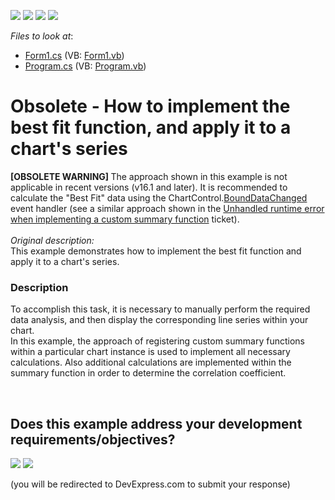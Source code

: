 <!-- default badges list -->
![](https://img.shields.io/endpoint?url=https://codecentral.devexpress.com/api/v1/VersionRange/134061543/21.1.2%2B)
[![](https://img.shields.io/badge/Open_in_DevExpress_Support_Center-FF7200?style=flat-square&logo=DevExpress&logoColor=white)](https://supportcenter.devexpress.com/ticket/details/E1300)
[![](https://img.shields.io/badge/📖_How_to_use_DevExpress_Examples-e9f6fc?style=flat-square)](https://docs.devexpress.com/GeneralInformation/403183)
[![](https://img.shields.io/badge/💬_Leave_Feedback-feecdd?style=flat-square)](#does-this-example-address-your-development-requirementsobjectives)
<!-- default badges end -->
<!-- default file list -->
*Files to look at*:

* [Form1.cs](./CS/LineOfBestFit/Form1.cs) (VB: [Form1.vb](./VB/LineOfBestFit/Form1.vb))
* [Program.cs](./CS/LineOfBestFit/Program.cs) (VB: [Program.vb](./VB/LineOfBestFit/Program.vb))
<!-- default file list end -->
# Obsolete - How to implement the best fit function, and apply it to a chart's series


<p><strong>[OBSOLETE WARNING] </strong>The approach shown in this example is not applicable in recent versions (v16.1 and later). It is recommended to calculate the "Best Fit" data using the ChartControl.<a href="https://documentation.devexpress.com/#WindowsForms/DevExpressXtraChartsChartControl_BoundDataChangedtopic">BoundDataChanged</a> event handler (see a similar approach shown in the <a href="https://www.devexpress.com/Support/Center/p/T485375">Unhandled runtime error when implementing a custom summary function</a> ticket).<br><br><em>Original description:</em><br>This example demonstrates how to implement the best fit function and apply it to a chart's series.</p>


<h3>Description</h3>

<p>To accomplish this task, it is necessary to manually perform the required data analysis, and then display the corresponding line series within your chart.<br />
In this example, the approach of registering custom summary functions within a particular chart instance is used to implement all necessary calculations. Also additional calculations are implemented within the summary function in order to determine the correlation coefficient.</p>

<br/>


<!-- feedback -->
## Does this example address your development requirements/objectives?

[<img src="https://www.devexpress.com/support/examples/i/yes-button.svg"/>](https://www.devexpress.com/support/examples/survey.xml?utm_source=github&utm_campaign=winforms-charts-apply-the-best-fit-function-to-a-series&~~~was_helpful=yes) [<img src="https://www.devexpress.com/support/examples/i/no-button.svg"/>](https://www.devexpress.com/support/examples/survey.xml?utm_source=github&utm_campaign=winforms-charts-apply-the-best-fit-function-to-a-series&~~~was_helpful=no)

(you will be redirected to DevExpress.com to submit your response)
<!-- feedback end -->
